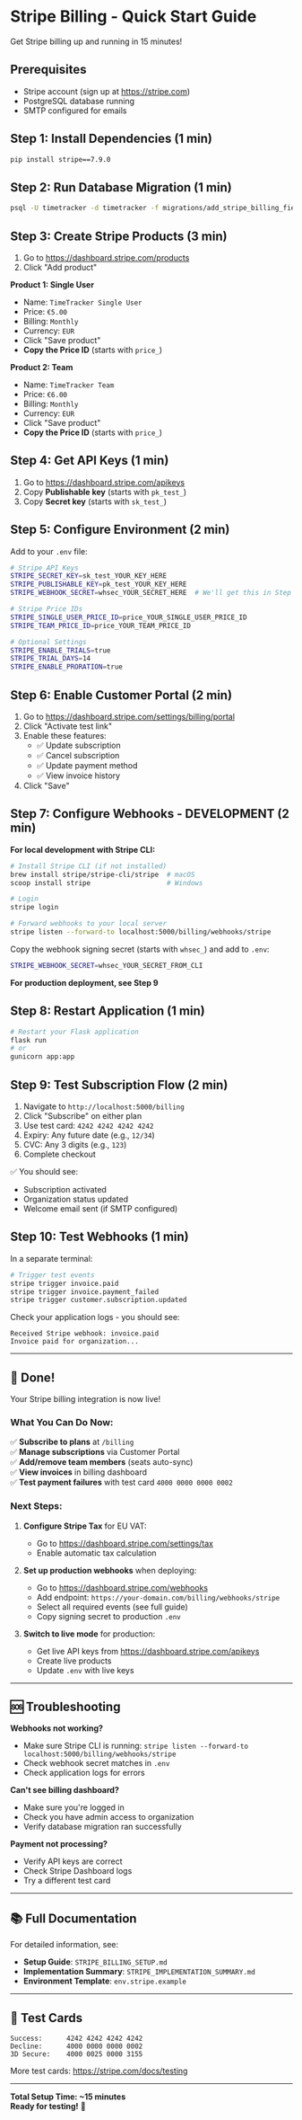 # Stripe Billing - Quick Start Guide

Get Stripe billing up and running in 15 minutes!

## Prerequisites
- Stripe account (sign up at https://stripe.com)
- PostgreSQL database running
- SMTP configured for emails

## Step 1: Install Dependencies (1 min)

```bash
pip install stripe==7.9.0
```

## Step 2: Run Database Migration (1 min)

```bash
psql -U timetracker -d timetracker -f migrations/add_stripe_billing_fields.sql
```

## Step 3: Create Stripe Products (3 min)

1. Go to https://dashboard.stripe.com/products
2. Click "Add product"

**Product 1: Single User**
- Name: `TimeTracker Single User`
- Price: `€5.00`
- Billing: `Monthly`
- Currency: `EUR`
- Click "Save product"
- **Copy the Price ID** (starts with `price_`)

**Product 2: Team**
- Name: `TimeTracker Team`  
- Price: `€6.00`
- Billing: `Monthly`
- Currency: `EUR`
- Click "Save product"
- **Copy the Price ID** (starts with `price_`)

## Step 4: Get API Keys (1 min)

1. Go to https://dashboard.stripe.com/apikeys
2. Copy **Publishable key** (starts with `pk_test_`)
3. Copy **Secret key** (starts with `sk_test_`)

## Step 5: Configure Environment (2 min)

Add to your `.env` file:

```bash
# Stripe API Keys
STRIPE_SECRET_KEY=sk_test_YOUR_KEY_HERE
STRIPE_PUBLISHABLE_KEY=pk_test_YOUR_KEY_HERE
STRIPE_WEBHOOK_SECRET=whsec_YOUR_SECRET_HERE  # We'll get this in Step 7

# Stripe Price IDs
STRIPE_SINGLE_USER_PRICE_ID=price_YOUR_SINGLE_USER_PRICE_ID
STRIPE_TEAM_PRICE_ID=price_YOUR_TEAM_PRICE_ID

# Optional Settings
STRIPE_ENABLE_TRIALS=true
STRIPE_TRIAL_DAYS=14
STRIPE_ENABLE_PRORATION=true
```

## Step 6: Enable Customer Portal (2 min)

1. Go to https://dashboard.stripe.com/settings/billing/portal
2. Click "Activate test link"
3. Enable these features:
   - ✅ Update subscription
   - ✅ Cancel subscription  
   - ✅ Update payment method
   - ✅ View invoice history
4. Click "Save"

## Step 7: Configure Webhooks - DEVELOPMENT (2 min)

**For local development with Stripe CLI:**

```bash
# Install Stripe CLI (if not installed)
brew install stripe/stripe-cli/stripe  # macOS
scoop install stripe                   # Windows

# Login
stripe login

# Forward webhooks to your local server
stripe listen --forward-to localhost:5000/billing/webhooks/stripe
```

Copy the webhook signing secret (starts with `whsec_`) and add to `.env`:

```bash
STRIPE_WEBHOOK_SECRET=whsec_YOUR_SECRET_FROM_CLI
```

**For production deployment, see Step 9**

## Step 8: Restart Application (1 min)

```bash
# Restart your Flask application
flask run
# or
gunicorn app:app
```

## Step 9: Test Subscription Flow (2 min)

1. Navigate to `http://localhost:5000/billing`
2. Click "Subscribe" on either plan
3. Use test card: `4242 4242 4242 4242`
4. Expiry: Any future date (e.g., `12/34`)
5. CVC: Any 3 digits (e.g., `123`)
6. Complete checkout

✅ You should see:
- Subscription activated
- Organization status updated
- Welcome email sent (if SMTP configured)

## Step 10: Test Webhooks (1 min)

In a separate terminal:

```bash
# Trigger test events
stripe trigger invoice.paid
stripe trigger invoice.payment_failed
stripe trigger customer.subscription.updated
```

Check your application logs - you should see:
```
Received Stripe webhook: invoice.paid
Invoice paid for organization...
```

---

## 🎉 Done!

Your Stripe billing integration is now live!

### What You Can Do Now:

✅ **Subscribe to plans** at `/billing`  
✅ **Manage subscriptions** via Customer Portal  
✅ **Add/remove team members** (seats auto-sync)  
✅ **View invoices** in billing dashboard  
✅ **Test payment failures** with test card `4000 0000 0000 0002`

### Next Steps:

1. **Configure Stripe Tax** for EU VAT:
   - Go to https://dashboard.stripe.com/settings/tax
   - Enable automatic tax calculation

2. **Set up production webhooks** when deploying:
   - Go to https://dashboard.stripe.com/webhooks
   - Add endpoint: `https://your-domain.com/billing/webhooks/stripe`
   - Select all required events (see full guide)
   - Copy signing secret to production `.env`

3. **Switch to live mode** for production:
   - Get live API keys from https://dashboard.stripe.com/apikeys
   - Create live products
   - Update `.env` with live keys

---

## 🆘 Troubleshooting

**Webhooks not working?**
- Make sure Stripe CLI is running: `stripe listen --forward-to localhost:5000/billing/webhooks/stripe`
- Check webhook secret matches in `.env`
- Check application logs for errors

**Can't see billing dashboard?**
- Make sure you're logged in
- Check you have admin access to organization
- Verify database migration ran successfully

**Payment not processing?**
- Verify API keys are correct
- Check Stripe Dashboard logs
- Try a different test card

---

## 📚 Full Documentation

For detailed information, see:
- **Setup Guide**: `STRIPE_BILLING_SETUP.md`
- **Implementation Summary**: `STRIPE_IMPLEMENTATION_SUMMARY.md`
- **Environment Template**: `env.stripe.example`

---

## 🧪 Test Cards

```
Success:      4242 4242 4242 4242
Decline:      4000 0000 0000 0002
3D Secure:    4000 0025 0000 3155
```

More test cards: https://stripe.com/docs/testing

---

**Total Setup Time: ~15 minutes**  
**Ready for testing!** 🚀

